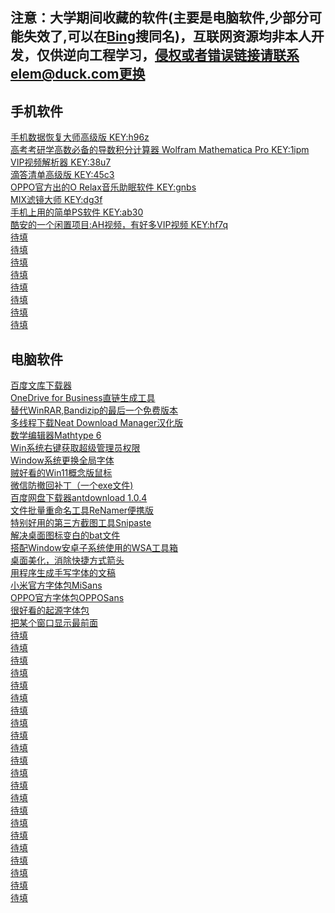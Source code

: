 ## 注意：大学期间收藏的软件(主要是电脑软件,少部分可能失效了,可以在<a href="https://www.bing.com">Bing</a>搜同名)，互联网资源均非本人开发，仅供逆向工程学习，侵权或者错误链接请联系elem@duck.com更换

## 手机软件
<a href="https://fudan.lanzoub.com/i8Yew086wsza">手机数据恢复大师高级版 KEY:h96z</a>
<br><a href="https://fudan.lanzoub.com/ib3fZ0opunud">高考考研学高数必备的导数积分计算器 Wolfram Mathematica Pro KEY:1ipm</a>
<br><a href="https://fudan.lanzoub.com/i8PTB04vqtof">VIP视频解析器 KEY:38u7</a>
<br><a href="https://yxssp.lanzoui.com/b646033/?%3E">滴答清单高级版 KEY:45c3</a>
<br><a href="https://fudan.lanzoub.com/ihNdE082vdgb">OPPO官方出的O Relax音乐助眠软件 KEY:gnbs</a>
<br><a href="https://fudan.lanzoub.com/iSQd7082uote">MIX滤镜大师 KEY:dg3f</a>
<br><a href="https://fudan.lanzoub.com/iYaMq082te3c">手机上用的简单PS软件 KEY:ab30</a>
<br><a href="https://fudan.lanzoub.com/iqwEp081sfad">酷安的一个闲置项目:AH视频，有好多VIP视频 KEY:hf7q</a>
<br><a href="">待填</a>
<br><a href="">待填</a>
<br><a href="">待填</a>
<br><a href="">待填</a>
<br><a href="">待填</a>
<br><a href="">待填</a>
<br><a href="">待填</a>
<br><a href="">待填</a>

## 电脑软件
<a href="https://fudan.lanzoub.com/iYzZ10jc8f4j">百度文库下载器</a>
<br><a href="https://fudan.lanzoub.com/i7HFS086ykqf">OneDrive for Business直链生成工具</a>
<br><a href="https://fudan.lanzoub.com/inFbk0oz09wb">替代WinRAR,Bandizip的最后一个免费版本</a>
<br><a href="https://fudan.lanzoub.com/iq5p60oz0nad">多线程下载Neat Download Manager汉化版</a>
<br><a href="https://fudan.lanzoub.com/iwGe90oz11if">数学编辑器Mathtype 6</a>
<br><a href="https://fudan.lanzoub.com/iFnh30oz19ej">Win系统右键获取超级管理员权限</a>
<br><a href="https://fudan.lanzoub.com/iNrAm0oz2f3a">Window系统更换全局字体</a>
<br><a href="https://fudan.lanzoub.com/i7qsS0oz2l4h">贼好看的Win11概念版鼠标</a>
<br><a href="https://fudan.lanzoub.com/ielZX0oz2sza">微信防撤回补丁（一个exe文件)</a>
<br><a href="https://fudan.lanzoub.com/iG4sK0oz39da">百度网盘下载器antdownload 1.0.4</a>
<br><a href="https://fudan.lanzoub.com/iLrLf0oz3pyh">文件批量重命名工具ReNamer便携版</a>
<br><a href="https://fudan.lanzoub.com/iInPR0oz4ina">特别好用的第三方截图工具Snipaste</a>
<br><a href="https://fudan.lanzoub.com/iaD2o0oz4ref">解决桌面图标变白的bat文件</a>
<br><a href="https://fudan.lanzoub.com/i1Iu20oz5e3c">搭配Window安卓子系统使用的WSA工具箱</a>
<br><a href="https://fudan.lanzoub.com/isfVi0oz60pg">桌面美化，消除快捷方式箭头</a>
<br><a href="https://fudan.lanzoub.com/iBZVv0oz682b">用程序生成手写字体的文稿</a>
<br><a href="https://fudan.lanzoub.com/iv9xC0oz6emh">小米官方字体包MiSans</a>
<br><a href="https://fudan.lanzoub.com/i3phi0oz6epa">OPPO官方字体包OPPOSans</a>
<br><a href="https://fudan.lanzoub.com/iR9Vi0oz6esd">很好看的起源字体包</a>
<br><a href="https://fudan.lanzoub.com/iYkHS0oz6e8d">把某个窗口显示最前面</a>
<br><a href="">待填</a>
<br><a href="">待填</a>
<br><a href="">待填</a>
<br><a href="">待填</a>
<br><a href="">待填</a>
<br><a href="">待填</a>
<br><a href="">待填</a>
<br><a href="">待填</a>
<br><a href="">待填</a>
<br><a href="">待填</a>
<br><a href="">待填</a>
<br><a href="">待填</a>
<br><a href="">待填</a>
<br><a href="">待填</a>
<br><a href="">待填</a>
<br><a href="">待填</a>
<br><a href="">待填</a>
<br><a href="">待填</a>
<br><a href="">待填</a>
<br><a href="">待填</a>
<br><a href="">待填</a>
<br><a href="">待填</a>
